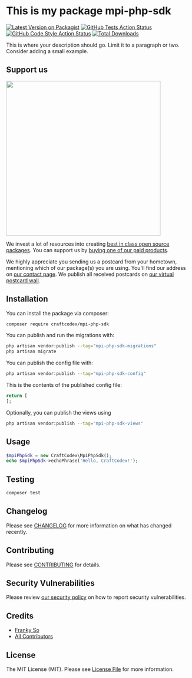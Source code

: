 # This is my package mpi-php-sdk

[![Latest Version on Packagist](https://img.shields.io/packagist/v/craftcodex/mpi-php-sdk.svg?style=flat-square)](https://packagist.org/packages/craftcodex/mpi-php-sdk)
[![GitHub Tests Action Status](https://img.shields.io/github/actions/workflow/status/craftcodex/mpi-php-sdk/run-tests.yml?branch=main&label=tests&style=flat-square)](https://github.com/craftcodex/mpi-php-sdk/actions?query=workflow%3Arun-tests+branch%3Amain)
[![GitHub Code Style Action Status](https://img.shields.io/github/actions/workflow/status/craftcodex/mpi-php-sdk/fix-php-code-style-issues.yml?branch=main&label=code%20style&style=flat-square)](https://github.com/craftcodex/mpi-php-sdk/actions?query=workflow%3A"Fix+PHP+code+style+issues"+branch%3Amain)
[![Total Downloads](https://img.shields.io/packagist/dt/craftcodex/mpi-php-sdk.svg?style=flat-square)](https://packagist.org/packages/craftcodex/mpi-php-sdk)

This is where your description should go. Limit it to a paragraph or two. Consider adding a small example.

## Support us

[<img src="https://github-ads.s3.eu-central-1.amazonaws.com/mpi-php-sdk.jpg?t=1" width="419px" />](https://spatie.be/github-ad-click/mpi-php-sdk)

We invest a lot of resources into creating [best in class open source packages](https://spatie.be/open-source). You can support us by [buying one of our paid products](https://spatie.be/open-source/support-us).

We highly appreciate you sending us a postcard from your hometown, mentioning which of our package(s) you are using. You'll find our address on [our contact page](https://spatie.be/about-us). We publish all received postcards on [our virtual postcard wall](https://spatie.be/open-source/postcards).

## Installation

You can install the package via composer:

```bash
composer require craftcodex/mpi-php-sdk
```

You can publish and run the migrations with:

```bash
php artisan vendor:publish --tag="mpi-php-sdk-migrations"
php artisan migrate
```

You can publish the config file with:

```bash
php artisan vendor:publish --tag="mpi-php-sdk-config"
```

This is the contents of the published config file:

```php
return [
];
```

Optionally, you can publish the views using

```bash
php artisan vendor:publish --tag="mpi-php-sdk-views"
```

## Usage

```php
$mpiPhpSdk = new CraftCodex\MpiPhpSdk();
echo $mpiPhpSdk->echoPhrase('Hello, CraftCodex!');
```

## Testing

```bash
composer test
```

## Changelog

Please see [CHANGELOG](CHANGELOG.md) for more information on what has changed recently.

## Contributing

Please see [CONTRIBUTING](CONTRIBUTING.md) for details.

## Security Vulnerabilities

Please review [our security policy](../../security/policy) on how to report security vulnerabilities.

## Credits

- [Franky So](https://github.com/craftcodex)
- [All Contributors](../../contributors)

## License

The MIT License (MIT). Please see [License File](LICENSE.md) for more information.

